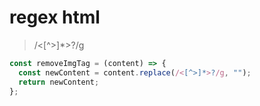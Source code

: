 # regex html

> /<[^>]\*>?/g

```ts
const removeImgTag = (content) => {
  const newContent = content.replace(/<[^>]*>?/g, "");
  return newContent;
};
```
